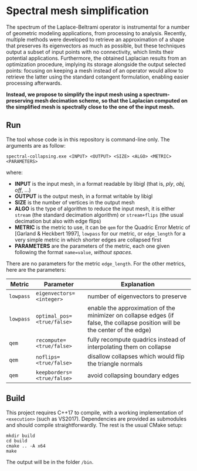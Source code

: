 Spectral mesh simplification
============================

The spectrum of the Laplace-Beltrami operator is instrumental for a number of geometric modeling applications, from processing to analysis. Recently, multiple methods were developed to retrieve an approximation of a shape that preserves its eigenvectors as much as possible, but these techniques output a subset of input points with no connectivity, which limits their potential applications. Furthermore, the obtained Laplacian results from an optimization procedure, implying its storage alongside the output selected points: focusing on keeping a mesh instead of an operator would allow to retrieve the latter using the standard cotangent formulation, enabling easier processing afterwards.

**Instead, we propose to simplify the input mesh using a spectrum-preserving mesh decimation scheme, so that the Laplacian computed on the simplified mesh is spectrally close to the one of the input mesh.**

Run
---

The tool whose code is in this repository is command-line only. The arguments are as follow:

    spectral-collapsing.exe <INPUT> <OUTPUT> <SIZE> <ALGO> <METRIC> <PARAMETERS>

where:
 - **INPUT** is the input mesh, in a format readable by libigl (that is, *ply*, *obj*, *off*, ...)
 - **OUTPUT** is the output mesh, in a format writable by libigl
 - **SIZE** is the number of vertices in the output mesh
 - **ALGO** is the type of algorithm to reduce the input mesh, it is either `stream` (the standard decimation algorithm) or `stream+flips` (the usual decimation but also with edge flips)
 - **METRIC** is the metric to use, it can be `qem` for the Quadric Error Metric of [Garland & Heckbert 1997], `lowpass` for our metric, or `edge_length` for a very simple metric in which shorter edges are collapsed first
 - **PARAMETERS** are the parameters of the metric, each one given following the format `name=value`, *without spaces*.

There are no parameters for the metric `edge_length`. For the other metrics, here are the parameters:

| Metric    | Parameter                  | Explanation                                                                                                                  |
|-----------|----------------------------|------------------------------------------------------------------------------------------------------------------------------|
| `lowpass` | `eigenvectors=<integer>`   | number of eigenvectors to preserve                                                                                           |
| `lowpass` | `optimal_pos=<true/false>` | enable the approximation of the minimizer on collapse edges (if false, the collapse position will be the center of the edge) |
| `qem`     | `recompute=<true/false>`   | fully recompute quadrics instead of interpolating them on collapse                                                           |
| `qem`     | `noflips=<true/false>`     | disallow collapses which would flip the triangle normals                                                                     |
| `qem`     | `keepborders=<true/false>` | avoid collapsing boundary edges                                                                                              |

Build
-----

This project requires C++17 to compile, with a working implementation of `<execution>` (such as VS2017). Dependencies are provided as submodules and should compile straightforwardly. The rest is the usual CMake setup:

    mkdir build
    cd build
    cmake .. -A x64
    make

The output will be in the folder `/bin`.
